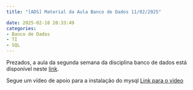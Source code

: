 ```yaml
---
title: "[ADS] Material da Aula Banco de Dados 11/02/2025"

date: 2025-02-18 20:33:49
categories:
- Banco de Dados
- TI
- SQL
---
```


Prezados, a aula da segunda semana da disciplina banco de dados está disponível neste <a href="{{ site.url }}/assets/senac_bd_02.pdf" target="blank" class="btn">link</a>.

Segue um vídeo de apoio para a instalação do mysql <a href="https://www.youtube.com/watch?v=IEUgVwjXF0o" target="blank"> Link para o vídeo</a>
 

